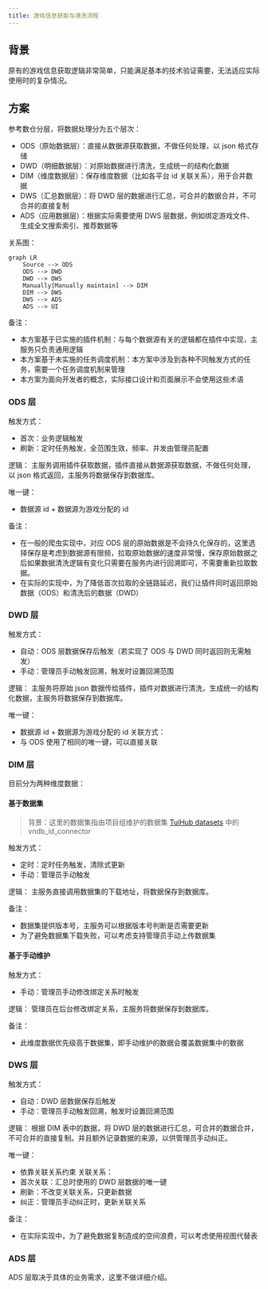 ```yaml
---
title: 游戏信息获取与清洗流程
---
```


## 背景

原有的游戏信息获取逻辑非常简单，只能满足基本的技术验证需要，无法适应实际使用时的复杂情况。

## 方案

参考数仓分层，将数据处理分为五个层次：

- ODS（原始数据层）：直接从数据源获取数据，不做任何处理，以 json 格式存储
- DWD（明细数据层）：对原始数据进行清洗，生成统一的结构化数据
- DIM（维度数据层）：保存维度数据（比如各平台 id 关联关系），用于合并数据
- DWS（汇总数据层）：将 DWD 层的数据进行汇总，可合并的数据合并，不可合并的直接复制
- ADS（应用数据层）：根据实际需要使用 DWS 层数据，例如绑定游戏文件、生成全文搜索索引、推荐数据等

关系图：

```mermaid
graph LR
    Source --> ODS
    ODS --> DWD
    DWD --> DWS
    Manually[Manually maintain] --> DIM
    DIM --> DWS
    DWS --> ADS
    ADS --> UI
```

备注：

- 本方案基于已实施的插件机制：与每个数据源有关的逻辑都在插件中实现，主服务只负责通用逻辑
- 本方案基于未实施的任务调度机制：本方案中涉及到各种不同触发方式的任务，需要一个任务调度机制来管理
- 本方案为面向开发者的概念，实际接口设计和页面展示不会使用这些术语

### ODS 层

触发方式：

- 首次：业务逻辑触发
- 刷新：定时任务触发，全范围生效，频率、并发由管理员配置

逻辑：
主服务调用插件获取数据，插件直接从数据源获取数据，不做任何处理，以 json 格式返回，主服务将数据保存到数据库。

唯一键：

- 数据源 id + 数据源为游戏分配的 id

备注：

- 在一般的爬虫实现中，对应 ODS 层的原始数据是不会持久化保存的，这里选择保存是考虑到数据源有限频，拉取原始数据的速度非常慢，保存原始数据之后如果数据清洗逻辑有变化只需要在服务内进行回溯即可，不需要重新拉取数据。
- 在实际的实现中，为了降低首次拉取的全链路延迟，我们让插件同时返回原始数据（ODS）和清洗后的数据（DWD）

### DWD 层

触发方式：

- 自动：ODS 层数据保存后触发（若实现了 ODS 与 DWD 同时返回则无需触发）
- 手动：管理员手动触发回溯，触发时设置回溯范围

逻辑：
主服务将原始 json 数据传给插件，插件对数据进行清洗，生成统一的结构化数据，主服务将数据保存到数据库。

唯一键：

- 数据源 id + 数据源为游戏分配的 id
关联方式：
- 与 ODS 使用了相同的唯一键，可以直接关联

### DIM 层

目前分为两种维度数据：

#### 基于数据集

> 背景：这里的数据集指由项目组维护的数据集 [TuiHub datasets](https://github.com/tuihub/tuihub-datasets) 中的 vndb_id_connector

触发方式：

- 定时：定时任务触发，清除式更新
- 手动：管理员手动触发

逻辑：
主服务直接调用数据集的下载地址，将数据保存到数据库。

备注：

- 数据集提供版本号，主服务可以根据版本号判断是否需要更新
- 为了避免数据集下载失败，可以考虑支持管理员手动上传数据集

#### 基于手动维护

触发方式：

- 手动：管理员手动修改绑定关系时触发

逻辑：
管理员在后台修改绑定关系，主服务将数据保存到数据库。

备注：

- 此维度数据优先级高于数据集，即手动维护的数据会覆盖数据集中的数据

### DWS 层

触发方式：

- 自动：DWD 层数据保存后触发
- 手动：管理员手动触发回溯，触发时设置回溯范围

逻辑：
根据 DIM 表中的数据，将 DWD 层的数据进行汇总，可合并的数据合并，不可合并的直接复制。并且额外记录数据的来源，以供管理员手动纠正。

唯一键：

- 依靠关联关系约束
关联关系：
- 首次关联：汇总时使用的 DWD 层数据的唯一键
- 刷新：不改变关联关系，只更新数据
- 纠正：管理员手动纠正时，更新关联关系

备注：

- 在实际实现中，为了避免数据复制造成的空间浪费，可以考虑使用视图代替表

### ADS 层

ADS 层取决于具体的业务需求，这里不做详细介绍。

